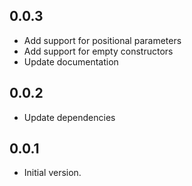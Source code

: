 ## 0.0.3

- Add support for positional parameters
- Add support for empty constructors
- Update documentation

## 0.0.2

- Update dependencies

## 0.0.1

- Initial version.
